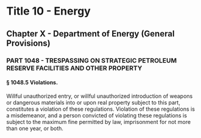 
# Title 10 - Energy
## Chapter X - Department of Energy (General Provisions)
### PART 1048 - TRESPASSING ON STRATEGIC PETROLEUM RESERVE FACILITIES AND OTHER PROPERTY
#### § 1048.5 Violations.

Willful unauthorized entry, or willful unauthorized introduction of weapons or dangerous materials into or upon real property subject to this part, constitutes a violation of these regulations. Violation of these regulations is a misdemeanor, and a person convicted of violating these regulations is subject to the maximum fine permitted by law, imprisonment for not more than one year, or both.
